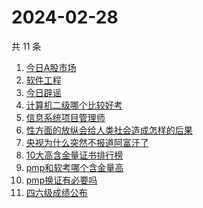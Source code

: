 # 2024-02-28

共 11 条

<!-- BEGIN -->
<!-- 最后更新时间 Wed Feb 28 2024 08:34:27 GMT+0800 (China Standard Time) -->

1. [今日A股市场](https://www.zhihu.com/search?q=今日A股市场)
1. [软件工程](https://www.zhihu.com/search?q=软件工程)
1. [今日辟谣](https://www.zhihu.com/search?q=今日辟谣)
1. [计算机二级哪个比较好考](https://www.zhihu.com/search?q=计算机二级哪个比较好考)
1. [信息系统项目管理师](https://www.zhihu.com/search?q=信息系统项目管理师)
1. [性方面的放纵会给人类社会造成怎样的后果](https://www.zhihu.com/search?q=性方面的放纵会给人类社会造成怎样的后果)
1. [央视为什么突然不报道阿富汗了](https://www.zhihu.com/search?q=央视为什么突然不报道阿富汗了)
1. [10大高含金量证书排行榜](https://www.zhihu.com/search?q=10大高含金量证书排行榜)
1. [pmp和软考哪个含金量高](https://www.zhihu.com/search?q=pmp和软考哪个含金量高)
1. [pmp换证有必要吗](https://www.zhihu.com/search?q=pmp换证有必要吗)
1. [四六级成绩公布](https://www.zhihu.com/search?q=四六级成绩公布)

<!-- END -->
